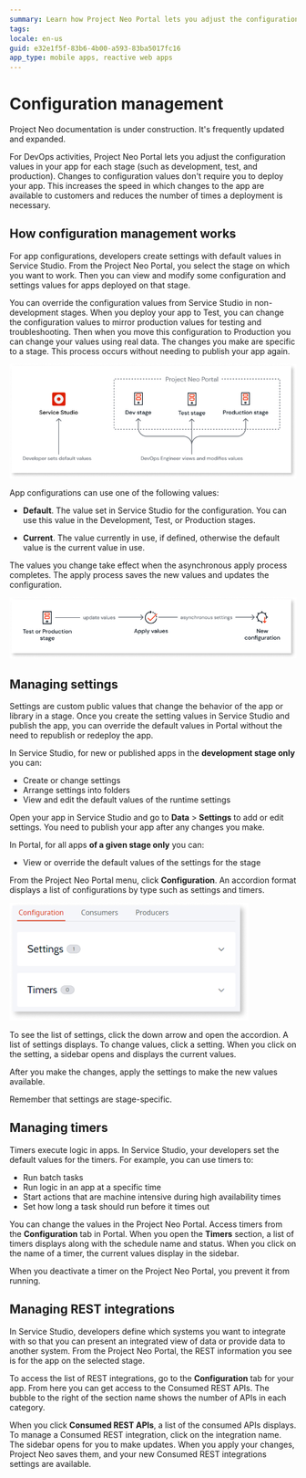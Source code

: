 ```yaml
---
summary: Learn how Project Neo Portal lets you adjust the configuration values for stages like development, testing, or production.
tags:
locale: en-us
guid: e32e1f5f-83b6-4b00-a593-83ba5017fc16
app_type: mobile apps, reactive web apps
---
```


# Configuration management

<div class="info" markdown="1">

Project Neo documentation is under construction. It's frequently updated and expanded.

</div>

For DevOps activities, Project Neo Portal lets you adjust the configuration values in your app for each stage (such as development, test, and production). Changes to configuration values don't require you to deploy your app. This increases the speed in which changes to the app are available to customers and reduces the number of times a deployment is necessary.

## How configuration management works

For app configurations, developers create settings with default values in Service Studio. From the Project Neo Portal, you select the stage on which you want to work. Then you can view and modify some configuration and settings values for apps deployed on that stage.

You can override the configuration values from Service Studio in non-development stages. When you deploy your app to Test, you can change the configuration values to mirror production values for testing and troubleshooting. Then when you move this configuration to Production you can change your values using real data. The changes you make are specific to a stage. This process occurs without needing to publish your app again.

![How configuration management works](images/config-management-works-diag.png "How configuration management works")

App configurations can use one of the following values:

* **Default**. The value set in Service Studio for the configuration. You can use this value in the Development, Test, or Production stages.

* **Current**. The value currently in use, if defined, otherwise the default value is the current value in use.

The values you change take effect when the asynchronous apply process completes. The apply process saves the new values and updates the configuration.

![Apply configurations](images/config-management-apply-diag.png "Apply configurations")

## Managing settings

Settings are custom public values that change the behavior of the app or library in a stage. Once you create the setting values in Service Studio and publish the app, you can override the default values in Portal without the need to republish or redeploy the app.

In Service Studio, for new or published apps in the **development stage only** you can:

* Create or change settings
* Arrange settings into folders
* View and edit the default values of the runtime settings

Open your app in Service Studio and go to **Data** > **Settings** to add or edit settings. You need to publish your app after any changes you make.

In Portal, for all apps **of a given stage only** you can:

* View or override the default values of the settings for the stage

From the Project Neo Portal menu, click **Configuration**. An accordion format displays a list of configurations by type such as settings and timers.

![Configuration management screen](images/configuration-management-pl.png "Configuration management screen")

To see the list of settings, click the down arrow and open the accordion. A list of settings displays. To change values, click a setting. When you click on the setting, a sidebar opens and displays the current values.

After you make the changes, apply the settings to make the new values available.

Remember that settings are stage-specific.

## Managing timers

Timers execute logic in apps. In Service Studio, your developers set the default values for the timers. For example, you can use timers to:

* Run batch tasks
* Run logic in an app at a specific time
* Start actions that are machine intensive during high availability times
* Set how long a task should run before it times out

You can change the values in the Project Neo Portal. Access timers from the **Configuration** tab in Portal. When you open the **Timers** section, a list of timers displays along with the schedule name and status. When you click on the name of a timer, the current values display in the sidebar.

<div class="info" markdown="1">

When you deactivate a timer on the Project Neo Portal, you prevent it from running.

</div>

## Managing REST integrations

In Service Studio, developers define which systems you want to integrate with so that you can present an integrated view of data or provide data to another system. From the Project Neo Portal, the REST information you see is for the app on the selected stage.

To access the list of REST integrations, go to the **Configuration** tab for your app. From here you can get access to the Consumed REST APIs. The bubble to the right of the section name shows the number of APIs in each category.

When you click **Consumed REST APIs**, a list of the consumed APIs displays. To manage a Consumed REST integration, click on the integration name. The sidebar opens for you to make updates. When you apply your changes, Project Neo saves them, and your new Consumed REST integrations settings are available.

